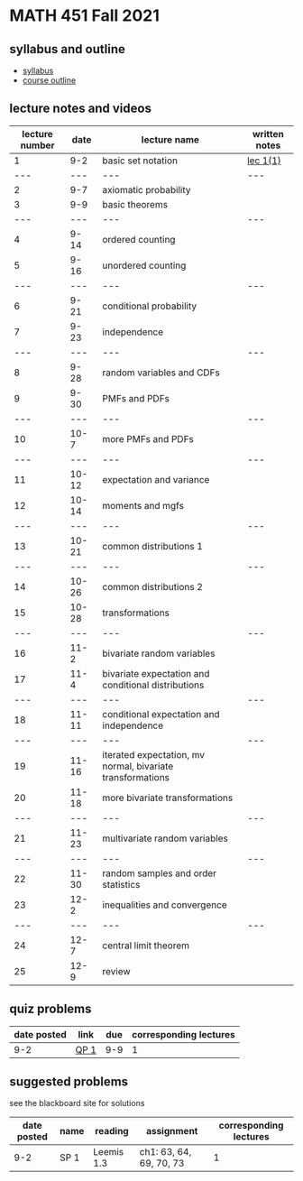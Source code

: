 # MATH 451 Fall 2021

## syllabus and outline

- [syllabus](docs/syllabus.md)
- [course outline](docs/outline.pdf)

## lecture notes and videos

lecture number | date | lecture name | written notes |
--- | ---|---|---|
1|9-2 | basic set notation | [lec 1(1)](lns/lec1_1.pdf) | |
---|---|---|---|---
2|9-7 | axiomatic probability | | |
3|9-9 | basic theorems | | |
--- | ---|---|---|
4|9-14 | ordered counting | | |
5|9-16 | unordered counting | | |
--- | ---|---|---|
6|9-21 | conditional probability | | |
7|9-23 | independence | |
--- | ---|---|---|
8|9-28 | random variables and CDFs | | |
9|9-30 | PMFs and PDFs | | |
--- | ---|---|---|
10|10-7 | more PMFs and PDFs | | |
--- | ---|---|---|
11|10-12 | expectation and variance | | |
12|10-14 | moments and mgfs | | |
--- | ---|---|---|
13|10-21 | common distributions 1 | | |
--- | ---|---|---|
14|10-26 | common distributions 2 | | |
15|10-28 | transformations | | |
--- | ---|---|---|
16|11-2 | bivariate random variables | | |
17|11-4 | bivariate expectation and conditional distributions | | |
--- | ---|---|---|
18|11-11 | conditional expectation and independence | | |
--- | ---|---|---|
19|11-16 | iterated expectation, mv normal, bivariate transformations | | |
20|11-18 | more bivariate transformations | | |
--- | ---|---|---|
21|11-23 | multivariate random variables | | |
--- | ---|---|---|
22|11-30 | random samples and order statistics | | |
23|12-2 | inequalities and convergence | | |
--- | ---|---|---|
24|12-7 | central limit theorem | | |
25|12-9 | review | | | 


## quiz problems

date posted | link | due | corresponding lectures |
--- | --- | --- | --- |
9-2 | [QP 1](qp/qp1.pdf) | 9-9 | 1

## suggested problems

see the blackboard site for solutions

date posted | name |  reading| assignment | corresponding lectures |
--- | --- | --- |--- | --- |
9-2 | SP 1 | Leemis 1.3 | ch1: 63, 64, 69, 70, 73 | 1


